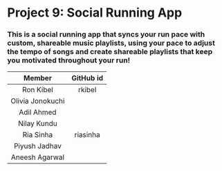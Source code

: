 # Project 9: Social Running App

### This is a social running app that syncs your run pace with custom, shareable music playlists, using your pace to adjust the tempo of songs and create shareable playlists that keep you motivated throughout your run!



| Member        | GitHub id    |
| :-----------: | :----------: |
| Ron Kibel | rkibel |
| Olivia Jonokuchi | |
| Adil Ahmed | |
| Nilay Kundu | |
| Ria Sinha | riasinha |
| Piyush Jadhav | |
| Aneesh Agarwal | |
